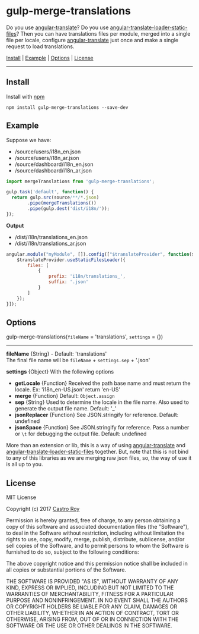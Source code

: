 # gulp-merge-translations 
Do you use [angular-translate](https://github.com/angular-translate/angular-translate)? Do you use [angular-translate-loader-static-files](https://github.com/angular-translate/bower-angular-translate-loader-static-files)?
Then you can have translations files per module, merged into a single file per locale, configure [angular-translate](https://github.com/angular-translate/angular-translate) just once and make a single request to load translations.

<a href="#install">Install</a> |
<a href="#example">Example</a> |
<a href="#options">Options</a> |
<a href="#license">License</a>

----

## Install

Install with [npm](https://npmjs.org/package/gulp-merge-translations)

```
npm install gulp-merge-translations --save-dev
```

## Example
Suppose we have:
- /source/users/i18n_en.json
- /source/users/i18n_ar.json
- /source/dashboard/i18n_en.json
- /source/dashboard/i18n_ar.json

```js
import mergeTranslations from 'gulp-merge-translations';

gulp.task('default', function() {
  return gulp.src(source/**/*.json)
        .pipe(mergeTranslations())
        .pipe(gulp.dest('dist/i18n/'));
});
```

**Output**
- /dist/i18n/translations_en.json
- /dist/i18n/translations_ar.json

```js
angular.module("myModule", []).config(["$translateProvider", function($translateProvider) {
    $translateProvider.useStaticFilesLoader({
        files: [
            {
                prefix: 'i18n/translations_',
                suffix: '.json'
            }
        ]
    });
}]);
```

## Options

gulp-merge-translations(`fileName` = 'translations', `settings` = {})

----

**fileName** {String} - Default: 'translations'  
The final file name will be `fileName` + `settings.sep` + '.json'

**settings** {Object} With the following options  
 - **getLocale** {Function} Received the path base name and must return the locale. Ex: 'i18n_en-US.json' return 'en-US'
 - **merge** {Function} Default: `Object.assign`
 - **sep** {String} Used to determine the locale in the file name. Also used to generate the output file name. Default: '_'
 - **jsonReplacer** {Function} See JSON.stringify for reference. Default: undefined
 - **jsonSpace** {Function} See JSON.stringify for reference. Pass a number or `\t` for debugging the output file. Default: undefined

 
More than an extension or lib, this is a way of using [angular-translate](https://github.com/angular-translate/angular-translate) and [angular-translate-loader-static-files](https://github.com/angular-translate/bower-angular-translate-loader-static-files) together. But, note that this is not bind to any of this libraries as we are merging raw json files, so, the way of use it is all up to you.


## License

MIT License

Copyright (c) 2017 [Castro Roy](https://www.linkedin.com/in/castro-roy-152936a1)

Permission is hereby granted, free of charge, to any person obtaining a copy
of this software and associated documentation files (the "Software"), to deal
in the Software without restriction, including without limitation the rights
to use, copy, modify, merge, publish, distribute, sublicense, and/or sell
copies of the Software, and to permit persons to whom the Software is
furnished to do so, subject to the following conditions:

The above copyright notice and this permission notice shall be included in all
copies or substantial portions of the Software.

THE SOFTWARE IS PROVIDED "AS IS", WITHOUT WARRANTY OF ANY KIND, EXPRESS OR
IMPLIED, INCLUDING BUT NOT LIMITED TO THE WARRANTIES OF MERCHANTABILITY,
FITNESS FOR A PARTICULAR PURPOSE AND NONINFRINGEMENT. IN NO EVENT SHALL THE
AUTHORS OR COPYRIGHT HOLDERS BE LIABLE FOR ANY CLAIM, DAMAGES OR OTHER
LIABILITY, WHETHER IN AN ACTION OF CONTRACT, TORT OR OTHERWISE, ARISING FROM,
OUT OF OR IN CONNECTION WITH THE SOFTWARE OR THE USE OR OTHER DEALINGS IN THE
SOFTWARE.

